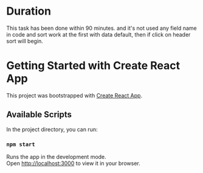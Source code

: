 # Duration 
This task has been done within 90 minutes.
and it's not used any field name in code and sort work at the first with data default, then if click on header sort will begin.

# Getting Started with Create React App

This project was bootstrapped with [Create React App](https://github.com/facebook/create-react-app).

## Available Scripts

In the project directory, you can run:

### `npm start`

Runs the app in the development mode.\
Open [http://localhost:3000](http://localhost:3000) to view it in your browser.


